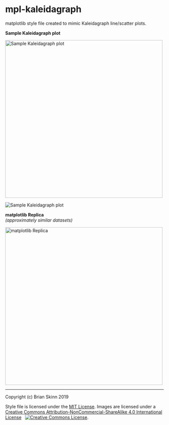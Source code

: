 # mpl-kaleidagraph
matplotlib style file created to mimic Kaleidagraph line/scatter plots.


**Sample Kaleidagraph plot**

<img src="https://github.com/bskinn/mpl-kaleidagraph/raw/master/images/kal.png" alt="Sample Kaleidagraph plot" width="500px">

![Sample Kaleidagraph plot](https://github.com/bskinn/mpl-kaleidagraph/raw/master/images/kal.png)

**matplotlib Replica**  
*(approximately similar datasets)*

<img src="https://github.com/bskinn/mpl-kaleidagraph/raw/master/images/mpl.png" alt="matplotlib Replica" width="500px">


-----

Copyright (c) Brian Skinn 2019

Style file is licensed under the [MIT License](https://github.com/bskinn/mpl-kaleidagraph/blob/master/LICENSE.txt).
Images are licensed under a <a rel="license" href="http://creativecommons.org/licenses/by-nc-sa/4.0/">Creative Commons Attribution-NonCommercial-ShareAlike 4.0 International License</a> &nbsp; <a rel="license" href="http://creativecommons.org/licenses/by-nc-sa/4.0/"><img alt="Creative Commons License" style="border-width:0" src="https://i.creativecommons.org/l/by-nc-sa/4.0/88x31.png" /></a>.



